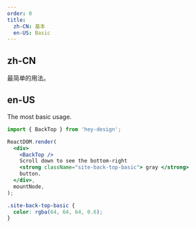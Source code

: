 ```yaml
---
order: 0
title:
  zh-CN: 基本
  en-US: Basic
---
```


## zh-CN

最简单的用法。

## en-US

The most basic usage.

```jsx
import { BackTop } from 'hey-design';

ReactDOM.render(
  <div>
    <BackTop />
    Scroll down to see the bottom-right
    <strong className="site-back-top-basic"> gray </strong>
    button.
  </div>,
  mountNode,
);
```

```css
.site-back-top-basic {
  color: rgba(64, 64, 64, 0.6);
}
```

<style>
[data-theme="dark"] .site-back-top-basic {
  color: rgba(255,255,255,.45);
}
</style>
